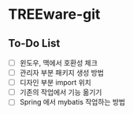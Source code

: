 # TREEware-git

## To-Do List

- [ ] 윈도우, 맥에서 호환성 체크
- [ ] 관리자 부분 패키지 생성 방법
- [ ] 디자인 부분 import 위치
- [ ] 기존의 작업에서 기능 옮기기
- [ ] Spring 에서 mybatis 작업하는 방법
